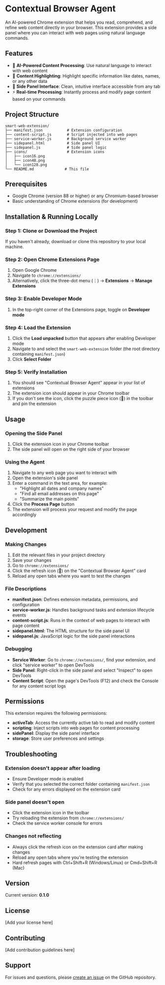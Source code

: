 # Contextual Browser Agent

An AI-powered Chrome extension that helps you read, comprehend, and refine web content directly in your browser. This extension provides a side panel where you can interact with web pages using natural language commands.

## Features

- 🤖 **AI-Powered Content Processing**: Use natural language to interact with web content
- 📝 **Content Highlighting**: Highlight specific information like dates, names, or any other data
- 🎨 **Side Panel Interface**: Clean, intuitive interface accessible from any tab
- ⚡ **Real-time Processing**: Instantly process and modify page content based on your commands

## Project Structure

```
smart-web-extension/
├── manifest.json           # Extension configuration
├── content-script.js       # Script injected into web pages
├── service-worker.js       # Background service worker
├── sidepanel.html          # Side panel UI
├── sidepanel.js            # Side panel logic
├── icons/                  # Extension icons
│   ├── icon16.png
│   ├── icon48.png
│   └── icon128.png
└── README.md              # This file
```

## Prerequisites

- Google Chrome (version 88 or higher) or any Chromium-based browser
- Basic understanding of Chrome extensions (for development)

## Installation & Running Locally

### Step 1: Clone or Download the Project

If you haven't already, download or clone this repository to your local machine.

### Step 2: Open Chrome Extensions Page

1. Open Google Chrome
2. Navigate to `chrome://extensions/`
3. Alternatively, click the three-dot menu (⋮) → **Extensions** → **Manage Extensions**

### Step 3: Enable Developer Mode

1. In the top-right corner of the Extensions page, toggle on **Developer mode**

### Step 4: Load the Extension

1. Click the **Load unpacked** button that appears after enabling Developer mode
2. Navigate to and select the `smart-web-extension` folder (the root directory containing `manifest.json`)
3. Click **Select Folder**

### Step 5: Verify Installation

1. You should see "Contextual Browser Agent" appear in your list of extensions
2. The extension icon should appear in your Chrome toolbar
3. If you don't see the icon, click the puzzle piece icon (🧩) in the toolbar and pin the extension

## Usage

### Opening the Side Panel

1. Click the extension icon in your Chrome toolbar
2. The side panel will open on the right side of your browser

### Using the Agent

1. Navigate to any web page you want to interact with
2. Open the extension's side panel
3. Enter a command in the text area, for example:
   - "Highlight all dates and company names"
   - "Find all email addresses on this page"
   - "Summarize the main points"
4. Click the **Process Page** button
5. The extension will process your request and modify the page accordingly

## Development

### Making Changes

1. Edit the relevant files in your project directory
2. Save your changes
3. Go to `chrome://extensions/`
4. Click the refresh icon (🔄) on the "Contextual Browser Agent" card
5. Reload any open tabs where you want to test the changes

### File Descriptions

- **manifest.json**: Defines extension metadata, permissions, and configuration
- **service-worker.js**: Handles background tasks and extension lifecycle events
- **content-script.js**: Runs in the context of web pages to interact with page content
- **sidepanel.html**: The HTML structure for the side panel UI
- **sidepanel.js**: JavaScript logic for the side panel interactions

### Debugging

- **Service Worker**: Go to `chrome://extensions/`, find your extension, and click "service worker" to open DevTools
- **Side Panel**: Right-click in the side panel and select "Inspect" to open DevTools
- **Content Script**: Open the page's DevTools (F12) and check the Console for any content script logs

## Permissions

This extension requires the following permissions:

- **activeTab**: Access the currently active tab to read and modify content
- **scripting**: Inject scripts into web pages for content processing
- **sidePanel**: Display the side panel interface
- **storage**: Store user preferences and settings

## Troubleshooting

### Extension doesn't appear after loading

- Ensure Developer mode is enabled
- Verify that you selected the correct folder containing `manifest.json`
- Check for any errors displayed on the extension card

### Side panel doesn't open

- Click the extension icon in the toolbar
- Try reloading the extension from `chrome://extensions/`
- Check the service worker console for errors

### Changes not reflecting

- Always click the refresh icon on the extension card after making changes
- Reload any open tabs where you're testing the extension
- Hard refresh pages with Ctrl+Shift+R (Windows/Linux) or Cmd+Shift+R (Mac)

## Version

Current version: **0.1.0**

## License

[Add your license here]

## Contributing

[Add contribution guidelines here]

## Support

For issues and questions, please [create an issue](https://github.com/vivienogoun/smart-web-extension/issues) on the GitHub repository.

